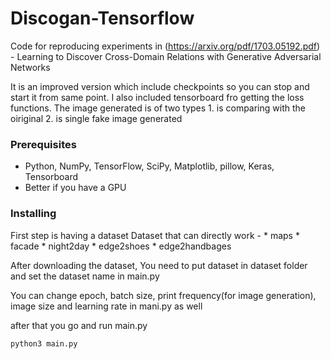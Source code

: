 # Discogan-Tensorflow

Code for reproducing experiments in (https://arxiv.org/pdf/1703.05192.pdf) - Learning to Discover Cross-Domain Relations with Generative Adversarial Networks

It is an improved version which include checkpoints so you can stop and start it from same point. I also included tensorboard fro getting the loss functions.
The image generated is of two types 
	1. is comparing with the oiriginal 
	2. is single fake image generated

### Prerequisites

* Python, NumPy, TensorFlow, SciPy, Matplotlib, pillow, Keras, Tensorboard
* Better if you have a GPU


### Installing

First step is having a dataset
Dataset that can directly work -
	* maps
	* facade
	* night2day
	* edge2shoes
	* edge2handbages

After downloading the dataset, You need to put dataset in dataset folder
and set the dataset name in main.py 

You can change epoch, batch size, print frequency(for image generation), image size and learning rate in mani.py as well

after that you go and run main.py

```
python3 main.py
```
